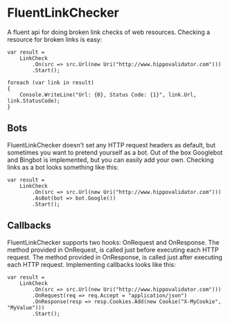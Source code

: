 # FluentLinkChecker

A fluent api for doing broken link checks of web resources. Checking a resource for broken links is easy:

    var result =
        LinkCheck
            .On(src => src.Url(new Uri("http://www.hippovalidator.com")))
            .Start();

    foreach (var link in result)
    {
        Console.WriteLine("Url: {0}, Status Code: {1}", link.Url, link.StatusCode);
    }

## Bots
FluentLinkChecker doesn't set any HTTP request headers as default, but sometimes you want to pretend yourself as a bot. Out of the box Googlebot and Bingbot is implemented, but you can easily add your own. Checking links as a bot looks something like this:

    var result =
        LinkCheck
            .On(src => src.Url(new Uri("http://www.hippovalidator.com")))
            .AsBot(bot => bot.Google())
            .Start();

## Callbacks
FluentLinkChecker supports two hooks: OnRequest and OnResponse. The method provided in OnRequest, is called just before executing each HTTP request. The method provided in OnResponse, is called just after executing each HTTP request. Implementing callbacks looks like this:

    var result =
        LinkCheck
            .On(src => src.Url(new Uri("http://www.hippovalidator.com")))
            .OnRequest(req => req.Accept = "application/json")
            .OnResponse(resp => resp.Cookies.Add(new Cookie("X-MyCookie", "MyValue")))
            .Start();
